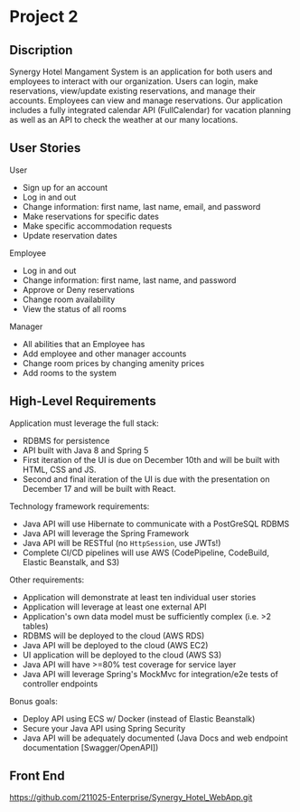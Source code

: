 # Project 2

## Discription

Synergy Hotel Mangament System is an application for both users and employees to interact with our organization. Users can login, make reservations, view/update existing reservations, and manage their accounts. Employees can view and manage reservations. Our application includes a fully integrated calendar API (FullCalendar) for vacation planning as well as an API to check the weather at our many locations.

## User Stories
User
- Sign up for an account
- Log in and out
- Change information: first name, last name, email, and password
- Make reservations for specific dates
- Make specific accommodation requests
- Update reservation dates

Employee
- Log in and out
- Change information: first name, last name, and password
- Approve or Deny reservations
- Change room availability
- View the status of all rooms

Manager
- All abilities that an Employee has
- Add employee and other manager accounts
- Change room prices by changing amenity prices
- Add rooms to the system

## High-Level Requirements

Application must leverage the full stack: 
- RDBMS for persistence 
- API built with Java 8 and Spring 5
- First iteration of the UI is due on December 10th and will be built with HTML, CSS and JS.
- Second and final iteration of the UI is due with the presentation on December 17 and will be built with React.

Technology framework requirements: 
- Java API will use Hibernate to communicate with a PostGreSQL RDBMS 
- Java API will leverage the Spring Framework 
- Java API will be RESTful (no `HttpSession`, use JWTs!)
- Complete CI/CD pipelines will use AWS (CodePipeline, CodeBuild, Elastic Beanstalk, and S3)

Other requirements: 
- Application will demonstrate at least ten individual user stories 
- Application will leverage at least one external API 
- Application's own data model must be sufficiently complex (i.e. >2 tables) 
- RDBMS will be deployed to the cloud (AWS RDS) 
- Java API will be deployed to the cloud (AWS EC2) 
- UI application will be deployed to the cloud (AWS S3) 
- Java API will have >=80% test coverage for service layer
- Java API will leverage Spring's MockMvc for integration/e2e tests of controller endpoints

Bonus goals:
- Deploy API using ECS w/ Docker (instead of Elastic Beanstalk)
- Secure your Java API using Spring Security
- Java API will be adequately documented (Java Docs and web endpoint documentation [Swagger/OpenAPI])
 
## Front End
https://github.com/211025-Enterprise/Synergy_Hotel_WebApp.git
